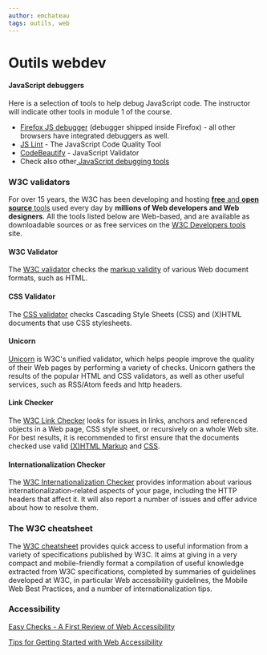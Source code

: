 ```yaml
---
author: emchateau
tags: outils, web
---
```


# Outils webdev

#### JavaScript debuggers

Here is a selection of tools to help debug JavaScript code. The instructor will indicate other tools in module 1 of the course.

- [Firefox JS debugger](https://developer.mozilla.org/en-US/docs/Tools/Debugger) (debugger shipped inside Firefox) - all other browsers have integrated debuggers as well.
- [JS Lint](http://www.jslint.com/)  - The JavaScript Code Quality Tool
- [CodeBeautify](http://codebeautify.org/jsvalidate)  - JavaScript Validator
- Check also other[ JavaScript debugging tools](http://jqueryhouse.com/best-javascript-debugging-tools/)

### W3C validators

For over 15 years, the W3C has been developing and hosting [**free** and **open source** tools](http://w3c.github.io/developers/) used every day by **millions of Web developers and Web designers**. All the tools listed below are Web-based, and are available as downloadable sources or as free services on the [W3C Developers tools ](http://w3c.github.io/developers/tools/)site.

#### W3C Validator

The [W3C validator](https://validator.w3.org/) checks the [markup validity](http://validator.w3.org/docs/help.html#validation_basics) of various Web document formats, such as HTML.

#### CSS Validator

The [CSS validator](https://jigsaw.w3.org/css-validator/) checks Cascading Style Sheets (CSS) and (X)HTML documents that use CSS stylesheets.

#### Unicorn

[Unicorn](http://validator.w3.org/unicorn/) is W3C's unified validator, which helps people improve the quality of their Web pages by performing a variety of checks. Unicorn gathers the results of the popular HTML and CSS validators, as well as other useful services, such as RSS/Atom feeds and http headers.

#### Link Checker

The [W3C Link Checker](http://validator.w3.org/checklink) looks for issues in links, anchors and referenced objects in a Web page, CSS style sheet, or recursively on a whole Web site. For best results, it is recommended to first ensure that the documents checked use valid [(X)HTML Markup](http://validator.w3.org/) and [CSS](http://jigsaw.w3.org/css-validator/).

#### Internationalization Checker

The [W3C Internationalization Checker](https://validator.w3.org/i18n-checker/) provides information about various internationalization-related aspects of your page, including the HTTP headers that affect it. It will also report a number of  issues and offer advice about how to resolve them.

### The W3C cheatsheet

The [W3C cheatsheet](http://www.w3.org/2009/cheatsheet/) provides quick access to useful information from a variety of specifications published by W3C. It aims at giving in a very compact and mobile-friendly format a compilation of useful knowledge extracted from W3C specifications, completed by summaries of guidelines developed at W3C, in particular Web accessibility guidelines, the Mobile Web Best Practices, and a number of internationalization tips.

### Accessibility

[Easy Checks - A First Review of Web Accessibility](https://www.w3.org/WAI/eval/preliminary)

[Tips for Getting Started with Web Accessibility](https://www.w3.org/WAI/gettingstarted/tips/)